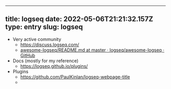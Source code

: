 
---
title: logseq 
date: 2022-05-06T21:21:32.157Z
type: entry
slug: logseq
---
* Very active community
  * https://discuss.logseq.com/
  * [awesome-logseq/README.md at master · logseq/awesome-logseq · GitHub](https://github.com/logseq/awesome-logseq/blob/master/README.md)
* Docs (mostly for my reference)
  * https://logseq.github.io/plugins/
* Plugins
  * https://github.com/PaulKinlan/logseq-webpage-title
  * 

